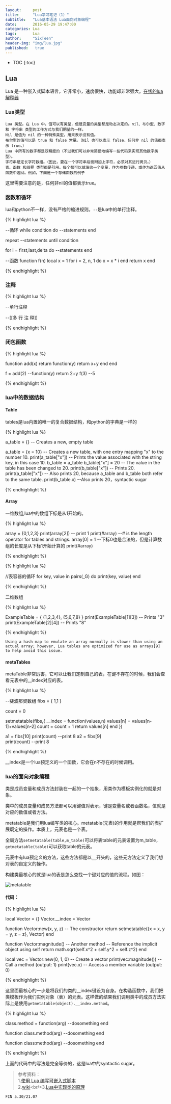 ```yaml
---
layout:     post
title:      "Lua学习笔记（1）"
subtitle:   "Lua基本语法 Lua面向对象编程"
date:       2016-05-29 19:47:00
categories: Lua
tags:       Lua
author:     "SixTeen"
header-img: "img/lua.jpg"
published:   true
---
```


* TOC
{:toc}

## Lua

Lua 是一种嵌入式脚本语言，它非常小，速度很快，功能却非常强大。[在线的lua解释器](http://www.lua.org/cgi-bin/demo)

### Lua类型

    Lua 类型。在 Lua 中，值可以有类型，但是变量的类型都是动态决定的。nil、布尔型、数字 和 字符串 类型的工作方式与我们期望的一样。
    Nil 是值为 nil 的一种特殊类型，用来表示没有值。
    布尔型的值可以是 true 和 false 常量。（Nil 也可以表示 false，任何非 nil 的值都表示 true。）
    Lua 中所有的数字都是双精度的（不过我们可以非常简便地编写一些代码来实现其他数字类型）。
    字符串是定长字符数组。（因此，要在一个字符串后面附加上字符，必须对其进行拷贝。）
    表、函数 和线程 类型都是引用。每个都可以赋值给一个变量，作为参数传递，或作为返回值从函数中返回。例如，下面是一个存储函数的例子

这里需要注意的是，任何非nil的值都表示true。

### 函数和循环

lua和python不一样，没有严格的缩进规则。```--```是lua中的单行注释。

{% highlight lua %}

--循环
while condition do
--statements
end

repeat
--statements
until condition

for i = first,last,delta do
--statements
end

--函数
function f(n)
    local x = 1
    for i = 2, n, 1 do
        x = x * i
    end
    return x
end

{% endhighlight %}

### 注释

{% highlight lua %}

--单行注释

--[[多
    行
    注
    释]]

{% endhighlight %}

### 闭包函数

{% highlight lua %}

function add(x)
    return function(y)
        return x+y
    end
end

f = add(2)
--function(y) return 2+y
f(3)
--5

{% endhighlight %}

### lua中的数据结构

#### Table

tables是lua内置的唯一的复合数据结构，和python的字典是一样的

{% highlight lua %}

a_table = {} -- Creates a new, empty table

a_table = {x = 10}  -- Creates a new table, with one entry mapping "x" to the number 10.
print(a_table["x"]) -- Prints the value associated with the string key, in this case 10.
b_table = a_table
b_table["x"] = 20   -- The value in the table has been changed to 20.
print(b_table["x"]) -- Prints 20.
print(a_table["x"]) -- Also prints 20, because a_table and b_table both refer to the same table.
print(b_table.x) --Also prints 20，syntactic sugar

{% endhighlight %}

#### Array

一维数组,lua中的数组下标是从1开始的。

{% highlight lua %}

array = {0,1,2,3}
print(array[2]) -- print 1
print(#array) --# is the length operator for tables and strings.
array[0] = 1 --下标0也是合法的，但是计算数组的长度是从下标1开始计算的
print(#array)

{% endhighlight %}

{% highlight lua %}

//表容器的循环
for key, value in pairs(_G) do
  print(key, value)
end

{% endhighlight %}

二维数组

{% highlight lua %}

ExampleTable =
{
     {1,2,3,4},
     {5,6,7,8}
}
print(ExampleTable[1][3]) -- Prints "3"
print(ExampleTable[2][4]) -- Prints "8"

{% endhighlight %}

    Using a hash map to emulate an array normally is slower than using an actual array; however, Lua tables are optimized for use as arrays[9] to help avoid this issue.

#### metaTables

metaTable非常厉害，它可以让我们定制自己的表，在键不存在的时候，我们会查看元表中的__index对应的表。

{% highlight lua %}

--斐波那契数组
fibs = { 1,1 }

count = 0

setmetatable(fibs,{
    __index = function(values,n)
        values[n] = values[n-1]+values[n-2]
        count = count + 1
        return values[n]
    end
})

a1 = fibs[10] 
print(count)  --print 8
a2 = fibs[9]  
print(count)  --print 8

{% endhighlight %}

__index是一个lua预定义的一个函数，它会在n不存在的时候调用。

### lua的面向对象编程

类是成员变量和成员方法封装在一起的一个抽象，用类作为模板实例化的就是对象。

类中的成员变量和成员方法都可以用键值对表示，键是变量名或者函数名，值就是对应的数值或者方法。

metatable是我们用lua编写类的核心。metatable(元表)的作用就是帮我们的表扩展既定的操作。本质上，元表也是一个表。

全局方法```setmetatable(table,m_table)```可以将表table的元表设置为m_table，```getmetatable(table)```可以获取table的元表。

元表中有lua预定义的方法，这些方法都是以```__```开头的，这些元方法定义了我们想对表的自定义的操作。

构建类最核心的就是lua的表是怎么查找一个键对应的值的流程。如图：

![metatable](/img/lua/metatable.jpg)

#### 代码：

{% highlight lua %}

local Vector = {}
Vector.__index = Vector

function Vector:new(x, y, z)    -- The constructor
  return setmetatable({x = x, y = y, z = z}, Vector)
end

function Vector:magnitude()     -- Another method
  -- Reference the implicit object using self
  return math.sqrt(self.x^2 + self.y^2 + self.z^2)
end

local vec = Vector:new(0, 1, 0) -- Create a vector
print(vec:magnitude())          -- Call a method (output: 1)
print(vec.x)                    -- Access a member variable (output: 0)

{% endhighlight %}

这里面最核心的一步是将我们的类的__index键设为自身。在构造函数中，我们把类模板作为我们实例对象（表）的元表。这样做的结果我们调用类中的成员方法实际上是使用```getmetatable(object).__index.method```。

{% highlight lua %}

class.method = function(arg)
    --dosomething
end

function class.method(arg)
    --dosomething
end

function class:method(arg)
    --dosomething
end

{% endhighlight %}

上面的代码中的写法是完全等价的，这是lua中的syntactic sugar。

>参考资料：<br/>1.[使用 Lua 编写可嵌入式脚本](http://www.ibm.com/developerworks/cn/linux/l-lua.html)<br/>2.[wiki](https://en.wikipedia.org/wiki/Lua_(programming_language))<br/>3.[Lua中实现类的原理](http://www.360doc.com/content/14/0909/11/15077656_408111686.shtml)

    FIN 5.30/21.07